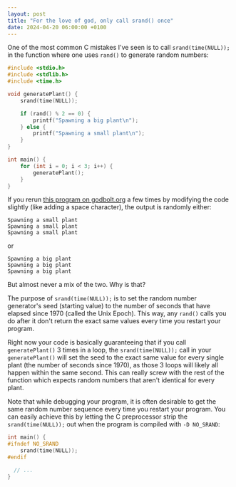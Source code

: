 ```yaml
---
layout: post
title: "For the love of god, only call srand() once"
date: 2024-04-20 06:00:00 +0100
---
```


One of the most common C mistakes I've seen is to call `srand(time(NULL));` in the function where one uses `rand()` to generate random numbers:

```c
#include <stdio.h>
#include <stdlib.h>
#include <time.h>

void generatePlant() {
    srand(time(NULL));

    if (rand() % 2 == 0) {
        printf("Spawning a big plant\n");
    } else {
        printf("Spawning a small plant\n");
    }
}

int main() {
    for (int i = 0; i < 3; i++) {
        generatePlant();
    }
}
```

If you rerun [this program on godbolt.org](https://godbolt.org/z/z66hYj3K6) a few times by modifying the code slightly (like adding a space character), the output is randomly either:

```
Spawning a small plant
Spawning a small plant
Spawning a small plant
```

or

```
Spawning a big plant
Spawning a big plant
Spawning a big plant
```

But almost never a mix of the two. Why is that?

The purpose of `srand(time(NULL));` is to set the random number generator's seed (starting value) to the number of seconds that have elapsed since 1970 (called the Unix Epoch). This way, any `rand()` calls you do after it don't return the exact same values every time you restart your program.

Right now your code is basically guaranteeing that if you call `generatePlant()` 3 times in a loop, the `srand(time(NULL));` call in your `generatePlant()` will set the seed to the exact same value for every single plant (the number of seconds since 1970), as those 3 loops will likely all happen within the same second. This can really screw with the rest of the function which expects random numbers that aren't identical for every plant.

Note that while debugging your program, it is often desirable to get the same random number sequence every time you restart your program. You can easily achieve this by letting the C preprocessor strip the `srand(time(NULL));` out when the program is compiled with `-D NO_SRAND`:
```c
int main() {
#ifndef NO_SRAND
    srand(time(NULL));
#endif

  // ...
}
```
